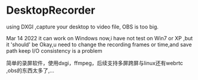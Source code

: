 # DesktopRecorder
using DXGI ,capture your desktop to video file, OBS is too big. 

Mar 14 2022
it can work on Windows now,i have not test on Win7 or XP ,but it 'should' be Okay,u need to change the recording frames or time,and save path 
keep I/O consistency is a problem 


简单的录屏软件，使用dxgi，ffmpeg，后续支持多屏跨屏与linux还有webrtc ,obs的东西太多了,...


